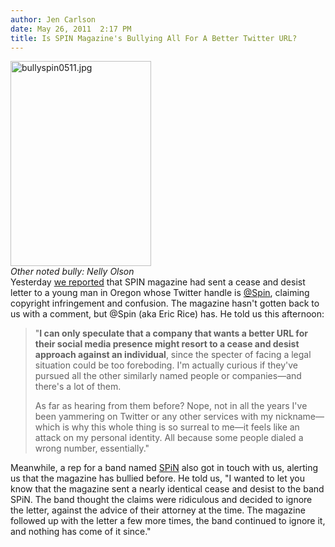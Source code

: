 ```yaml
---
author: Jen Carlson
date: May 26, 2011  2:17 PM
title: Is SPIN Magazine's Bullying All For A Better Twitter URL?
---
```


<p><span class="mt-enclosure mt-enclosure-image" style="display: inline;"> </span></p><div class="image-right" style=" width:225px; "> <img alt="bullyspin0511.jpg" src="https://web.archive.org/web/20120118140752im_/http://gothamist.com/attachments/arts_jen/bullyspin0511.jpg" width="225" height="328"> <br> <i><span class="photo_caption">Other noted bully: Nelly Olson</span></i></div> Yesterday <a href="https://web.archive.org/web/20120118140752/http://gothamist.com/2011/05/25/spin_magazine_sends_cease_desist_to.php">we reported</a> that SPIN magazine had sent a cease and desist letter to a young man in Oregon whose Twitter handle is <a href="https://web.archive.org/web/20120118140752/http://twitter.com/#!/spin">@Spin</a>, claiming copyright infringement and confusion. The magazine hasn&apos;t gotten back to us with a comment, but @Spin (aka Eric Rice) has. He told us this afternoon: <p></p>

<blockquote>&quot;<strong>I can only speculate that a company that wants a better URL for their social media presence might resort to a cease and desist approach against an individual</strong>, since the specter of facing a legal situation could be too foreboding. I&apos;m actually curious if they&apos;ve pursued all the other similarly named people or companies&#x2014;and there&apos;s a lot of them.

<p>As far as hearing from them before? Nope, not in all the years I&apos;ve been yammering on Twitter or any other services with my nickname&#x2014;which is why this whole thing is so surreal to me&#x2014;it feels like an attack on my personal identity. All because some people dialed a wrong number, essentially.&quot;</p></blockquote><p></p>

<p>Meanwhile, a rep for a band named <a href="https://web.archive.org/web/20120118140752/http://twitter.com/#!/spinrocks">SPiN</a> also got in touch with us, alerting us that the magazine has bullied before. He told us, &quot;I wanted to let you know that the magazine sent a nearly identical cease and desist to the band SPiN. The band thought the claims were ridiculous and decided to ignore the letter, against the advice of their attorney at the time. The magazine followed up with the letter a few more times, the band continued to ignore it, and nothing has come of it since.&quot;</p>
